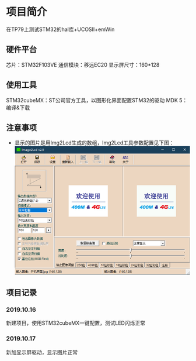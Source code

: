 # 项目简介
在TP79上测试STM32的hal库+UCOSII+emWin

## 硬件平台
芯片：STM32F103VE
通信模块：移远EC20
显示屏尺寸：160*128

## 使用工具
STM32cubeMX：ST公司官方工具，以图形化界面配置STM32的驱动
MDK 5：编译&下载
## 注意事项
* 显示的图片是用Img2Lcd生成的数组，Img2Lcd工具参数配置见下图：
![Img2Lcd工具参数截图](https://raw.githubusercontent.com/gaozichen2012/TP79-hal-ucosii-emwin/master/Image2Lcd%E8%BD%AF%E4%BB%B6%E6%88%AA%E5%9B%BE.png)
## 项目记录
### 2019.10.16
新建项目，使用STM32cubeMX一键配置，测试LED闪烁正常

### 2019.10.17
新加显示屏驱动，显示图片正常

